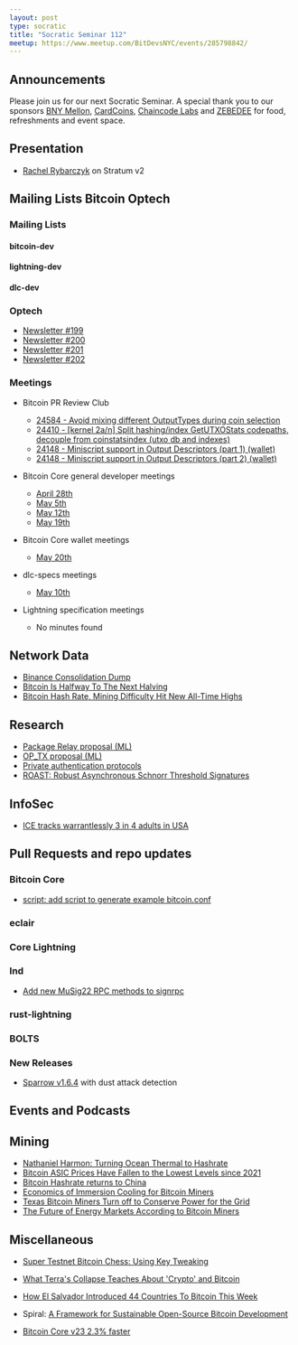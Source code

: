 ```yaml
---
layout: post
type: socratic
title: "Socratic Seminar 112"
meetup: https://www.meetup.com/BitDevsNYC/events/285798842/
---
```


## Announcements
Please join us for our next Socratic Seminar. A special thank you to our sponsors [BNY Mellon](https://www.bnymellon.com/), [CardCoins](https://cardcoins.co), [Chaincode Labs](https://chaincode.com) and [ZEBEDEE](https://zebedee.io) for food, refreshments and event space.

## Presentation

- [Rachel Rybarczyk](https://twitter.com/_rrybarczyk) on Stratum v2

## Mailing Lists  Bitcoin Optech

### Mailing Lists

#### bitcoin-dev

#### lightning-dev

#### dlc-dev

### Optech
- [Newsletter #199](https://bitcoinops.org/en/newsletters/2022/05/04)
- [Newsletter #200](https://bitcoinops.org/en/newsletters/2022/05/11)
- [Newsletter #201](https://bitcoinops.org/en/newsletters/2022/05/18)
- [Newsletter #202](https://bitcoinops.org/en/newsletters/2022/05/25)

### Meetings
- Bitcoin PR Review Club
  - [24584 - Avoid mixing different OutputTypes during coin selection](https://bitcoincore.reviews/24584)
  - [24410 - [kernel 2a/n] Split hashing/index GetUTXOStats codepaths, decouple from coinstatsindex (utxo db and indexes)](https://bitcoincore.reviews/24410)
  - [24148 - Miniscript support in Output Descriptors (part 1) (wallet)](https://bitcoincore.reviews/24148)
  - [24148 - Miniscript support in Output Descriptors (part 2) (wallet)](https://bitcoincore.reviews/24148-2)

- Bitcoin Core general developer meetings
  - [April 28th](https://www.erisian.com.au/bitcoin-core-dev/log-2022-04-28.html#l-336)
  - [May 5th](https://www.erisian.com.au/bitcoin-core-dev/log-2022-05-05.html#l-224)
  - [May 12th](https://www.erisian.com.au/bitcoin-core-dev/log-2022-05-12.html#l-224)
  - [May 19th](https://www.erisian.com.au/bitcoin-core-dev/log-2022-05-19.html#l-278)
- Bitcoin Core wallet meetings
  - [May 20th](https://www.erisian.com.au/bitcoin-core-dev/log-2022-05-20.html#l-254)
- dlc-specs meetings
	- [May 10th](https://github.com/discreetlogcontracts/dlcspecs/pull/195)
- Lightning specification meetings
    - No minutes found

## Network Data
- [Binance Consolidation Dump](https://twitter.com/murchandamus/status/1524918688993927169)
- [Bitcoin Is Halfway To The Next Halving](https://bitcoinmagazine.com/markets/bitcoin-is-halfway-to-the-next-halving)
- [Bitcoin Hash Rate, Mining Difficulty Hit New All-Time Highs](https://bitcoinmagazine.com/markets/bitcoin-hash-rate-mining-difficulty-hit-new-all-time-highs)

## Research
- [Package Relay proposal (ML)](https://lists.linuxfoundation.org/pipermail/bitcoin-dev/2022-May/020493.html)
- [OP_TX proposal (ML)](https://lists.linuxfoundation.org/pipermail/bitcoin-dev/2022-May/020450.html)
- [Private authentication protocols](https://github.com/sipa/writeups/tree/main/private-authentication-protocols)
- [ROAST: Robust Asynchronous Schnorr Threshold Signatures](https://eprint.iacr.org/2022/550)

## InfoSec

- [ICE tracks warrantlessly 3 in 4 adults in USA](https://americandragnet.org/)

## Pull Requests and repo updates

### Bitcoin Core
- [script: add script to generate example bitcoin.conf](https://github.com/bitcoin/bitcoin/issues/22235)

### eclair

### Core Lightning

### lnd
- [Add new MuSig22 RPC methods to signrpc](https://github.com/lightningnetwork/lnd/issues/6361)

### rust-lightning

### BOLTS

### New Releases
- [Sparrow v1.6.4](https://sparrowwallet.com/downloads/) with dust attack detection


## Events and Podcasts

## Mining

- [Nathaniel Harmon: Turning Ocean Thermal to Hashrate](https://www.youtube.com/watch?v=ZaXfoAKnrcM)
- [Bitcoin ASIC Prices Have Fallen to the Lowest Levels since 2021](https://blog.hashrateindex.com/bitcoin-mining-asic-prices-have-revisited-post-china-ban-lows/)
- [Bitcoin Hashrate returns to China](https://www.jbs.cam.ac.uk/insight/2022/bitcoin-mining-new-data-reveal-a-surprising-resurgence/)
- [Economics of Immersion Cooling for Bitcoin Miners](https://braiins.com/blog/economics-immersion-cooling-bitcoin-miners)
- [Texas Bitcoin Miners Turn off to Conserve Power for the Grid](https://finance.yahoo.com/news/texas-bitcoin-miners-turn-off-175400091.html)
- [The Future of Energy Markets According to Bitcoin Miners](https://bitcoinmagazine.com/markets/future-of-energy-markets-bitcoin-miners)

## Miscellaneous

- [Super Testnet Bitcoin Chess: Using Key Tweaking](https://www.thrillerbitcoin.com/supertestnet-bitcoinchess/)
- [What Terra's Collapse Teaches About 'Crypto' and Bitcoin](https://bitcoinmagazine.com/markets/terra-collapse-teaches-about-crypto-and-bitcoin)
- [How El Salvador Introduced 44 Countries To Bitcoin This Week](https://bitcoinmagazine.com/culture/el-salvador-brought-44-countries-to-bitcoin)
- Spiral: [A Framework for Sustainable Open-Source Bitcoin Development](https://spiral.xyz/blog/a-framework-for-sustainable-open-source-bitcoin-development/)

- [Bitcoin Core v23 2.3% faster](https://twitter.com/lopp/status/1520367263039336449)
